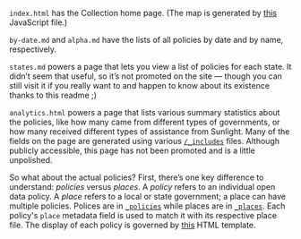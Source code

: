 `index.html` has the Collection home page. (The map is generated by [this](https://github.com/sunlightpolicy/open-data-policy-hub/blob/master/assets/js/open-data-map.js) JavaScript file.)

`by-date.md` and `alpha.md` have the lists of all policies by date and by name, respectively.

`states.md` powers a page that lets you view a list of policies for each state. It didn’t seem that useful, so it’s not promoted on the site — though you can still visit it if you really want to and happen to know about its existence thanks to this readme ;)

`analytics.html` powers a page that lists various summary statistics about the policies, like how many came from different types of governments, or how many received different types of assistance from Sunlight. Many of the fields on the page are generated using various [`/_includes`](https://github.com/sunlightpolicy/open-data-policy-hub/tree/master/_includes) files. Although publicly accessible, this page has not been promoted and is a little unpolished.

So what about the actual policies? First, there’s one key difference to understand: _policies_ versus _places_. A _policy_ refers to an individual open data policy. A _place_ refers to a local or state government; a place can have multiple policies. Polices are in [`_policies`](https://github.com/sunlightpolicy/open-data-policy-hub/tree/master/_policies) while places are in [`_places`](https://github.com/sunlightpolicy/open-data-policy-hub/tree/master/_places). Each policy's `place` metadata field is used to match it with its respective place file. The display of each policy is governed by [this](https://github.com/sunlightpolicy/open-data-policy-hub/blob/master/_layouts/policy.html) HTML template.
